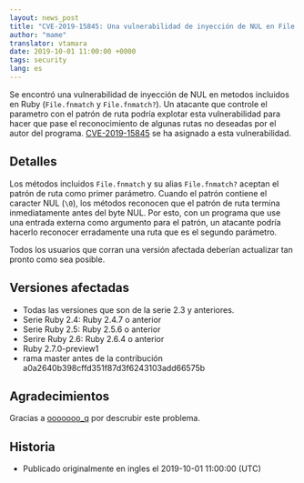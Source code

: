 ```yaml
---
layout: news_post
title: "CVE-2019-15845: Una vulnerabilidad de inyección de NUL en File.fnmatch y File.fnmatch?"
author: "mame"
translator: vtamara
date: 2019-10-01 11:00:00 +0000
tags: security
lang: es
---
```


Se encontró una vulnerabilidad de inyección de NUL en metodos incluidos en
Ruby (`File.fnmatch` y `File.fnmatch?`). Un atacante que controle
el parametro con el patrón de ruta podría explotar esta vulnerabilidad
para hacer que pase el reconocimiento de algunas rutas no deseadas por el
autor del programa.
[CVE-2019-15845](https://cve.mitre.org/cgi-bin/cvename.cgi?name=CVE-2019-15845)
se ha asignado a esta vulnerabilidad.

## Detalles

Los métodos incluidos `File.fnmatch` y su alias `File.fnmatch?` aceptan
el patrón de ruta como primer parámetro.
Cuando el patrón contiene el caracter NUL (`\0`), los métodos reconocen
que el patrón de ruta termina inmediatamente antes del byte NUL.
Por esto, con un programa que use una entrada externa como argumento para
el patrón, un atacante podría hacerlo reconocer erradamente una
ruta que es el segundo parámetro.

Todos los usuarios que corran una versión afectada deberían actualizar
tan pronto como sea posible.

## Versiones afectadas

* Todas las versiones que son de la serie 2.3 y anteriores.
* Serie Ruby 2.4: Ruby 2.4.7 o anterior
* Serie Ruby 2.5: Ruby 2.5.6 o anterior
* Serire Ruby 2.6: Ruby 2.6.4 o anterior
* Ruby 2.7.0-preview1
* rama master antes de la contribución a0a2640b398cffd351f87d3f6243103add66575b

## Agradecimientos

Gracias a [ooooooo_q](https://hackerone.com/ooooooo_q) por descrubir este problema.

## Historia

* Publicado originalmente en ingles el 2019-10-01 11:00:00 (UTC)
